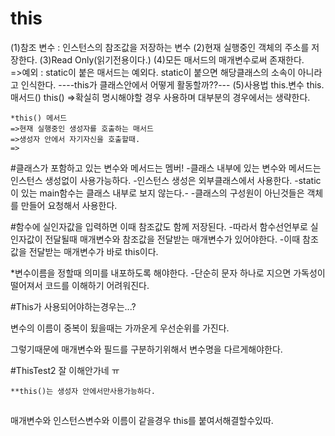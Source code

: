 
# this
(1)참조 변수 : 인스턴스의 참조값을 저장하는 변수
(2)현재 실행중인 객체의 주소를 저장한다.
(3)Read Only(읽기전용이다.)
(4)모든 매서드의 매개변수로써 존재한다.		
=>예외 : static이 붙은 매서드는 예외다.
	 static이 붙으면 해당클래스의 소속이 아니라고 인식한다.
	----this가 클래스안에서 어떻게 활동할까??---
(5)사용법
	this.변수
	this.매서드()
	this()
=>확실히 명시해야할 경우 사용하며 대부분의 경우에서는 생략한다.


	*this() 메서드
	=>현재 실행중인 생성자를 호출하는 매서드
	=>생성자 안에서 자기자신을 호출할때.
	=>



#클래스가 포함하고 있는 변수와 메서드는 멤버!
-클래스 내부에 있는 변수와 메서드는 인스턴스 생성없이 사용가능하다.
-인스턴스 생성은 외부클래스에서 사용한다.
-static 이 있는 main함수는 클래스 내부로 보지 않는다.-
-클래스의 구성원이 아닌것들은 객체를 만들어 요청해서 사용한다.




#함수에 실인자값을 입력하면 이때 참조값도 함께 저장된다.
-따라서 함수선언부로 실인자값이 전달될때 매개변수와 참조값을 전달받는 매개변수가 있어야한다.
-이때 참조값을 전달받는 매개변수가 바로 this이다.


*변수이름을 정할때 의미를 내포하도록 해야한다.
-단순히 문자 하나로 지으면 가독성이 떨어져서 코드를 이해하기 어려워진다.


#This가 사용되어야하는경우는...?

변수의 이름이 중복이 됬을때는
가까운게 우선순위를 가진다.

그렇기때문에 매개변수와 필드를 구분하기위해서 변수명을 다르게해야한다.




#ThisTest2 잘 이해안가네 ㅠ


	**this()는 생성자 안에서만사용가능하다.



##
매개변수와 인스턴스변수와 이름이 같을경우
this를 붙여서해결할수있따.

